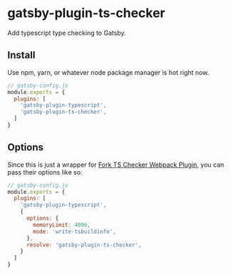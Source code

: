 # gatsby-plugin-ts-checker

Add typescript type checking to Gatsby.


## Install

Use npm, yarn, or whatever node package manager is hot right now.

```js
// gatsby-config.js
module.exports = {
  plugins: [
    'gatsby-plugin-typescript',
    'gatsby-plugin-ts-checker',
  ]
}
```

## Options

Since this is just a wrapper for [Fork TS Checker Webpack Plugin](https://www.npmjs.com/package/fork-ts-checker-webpack-plugin),
you can pass their options like so:

```js
// gatsby-config.js
module.exports = {
  plugins: [
    'gatsby-plugin-typescript',
    {
      options: {
        memoryLimit: 4096,
        mode: 'write-tsbuildinfo',
      },
      resolve: 'gatsby-plugin-ts-checker',
    }
  ]
}
```

